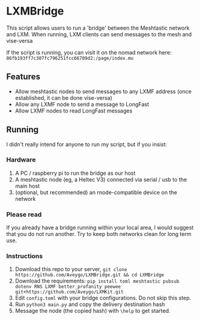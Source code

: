 # LXMBridge

This script allows users to run a 'bridge' between the Meshtastic network and LXM. When running, LXM clients can send messages to the mesh and vise-versa

If the script is running, you can visit it on the nomad network here: ```06fb193ff7c307fc796251fcc66709d2:/page/index.mu```

## Features

 - Allow meshtastic nodes to send messages to any LXMF address (once established, it can be done vise-versa)
 - Allow any LXMF node to send a message to LongFast
 - Allow LXMF nodes to read LongFast messages

## Running

I didn't really intend for anyone to run my script, but if you insist:

### Hardware

1. A PC / raspberry pi to run the bridge as our host
2. A meshtastic node (eg, a Heltec V3) connected via serial / usb to the main host
3. (optional, but recommended) an rnode-compatible device on the network

### Please read

If you already have a bridge running within your local area, I would suggest that you do not run another. Try to keep both networks clean for long term use.

### Instructions

1. Download this repo to your server, ```git clone https://github.com/Aveygo/LXMBridge.git && cd LXMBridge```
2. Download the requirements: ```pip install toml meshtastic pubsub dotenv RNS LXMF better_profanity peewee git+https://github.com/Aveygo/LXMKit.git```
3. Edit ```config.toml``` with your bridge configurations. Do not skip this step.
4. Run ```python3 main.py``` and copy the delivery destination hash
5. Message the node (the copied hash) with ```\help``` to get started.


